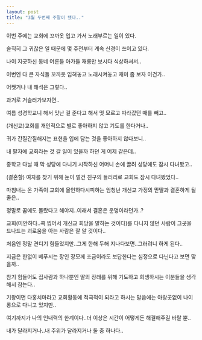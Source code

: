 ```yaml
---
layout: post
title: "3월 두번째 주말이 됐다.."
---
```


이번 주에는 교회에 꼬까옷 입고 가서 노래부르는 일이 있다.

솔직히 그 귀찮은 일 때문에 몇 주전부터 계속 신경이 쓰이고 있다.

나이 지긋하신 동네 어른들 아가들 재롱만 보시다 식상하셔서..

이번엔 다 큰 자식들 꼬까옷 입혀놓고 노래시켜놓고 재미 좀 보자 이건가..

어쨋거나 내 해석은 그렇다..

과거로 거슬러가보자면..

여름 성경학교니 해서 맛난 걸 준다고 해서 멋 모르고 따라갔던 때를 빼고..

(개신교)교회를 개인적으로 별로 좋아하지 않고 기도를 한다거나..

귀가 간질간질해지는 표현을 입에 담는 것을 좋아하지 않다보니..

내 팔자에 교회라는 것 갈 일이 있을까 하던 게 어제 같은데..

중학교 다닐 때 막 성당에 다니기 시작하신 어머니 손에 끌려 성당에도 잠시 다녀봤고..

(결혼할) 여자를 찾기 위해 눈이 벌건 친구의 들러리로 교회도 잠시 다녀봤었다..

마침내는 온 가족이 교회에 올인하다시피하는 엄청난 개신교 가정의 맏딸과 결혼하게 될 줄은..

정말로 꿈에도 몰랐다고 해야지..이래서 결혼은 운명이라던가..?

교회(미안하다..콕 찝어서 개신교 회당을 말하는 것이다)를 다니지 않던 사람이 그곳을 드나드는 괴로움을 아는 사람은 잘 알 것이다..

처음엔 정말 견디기 힘들었지만..그게 한해 두해 지나다보면..그러려니 하게 된다..

지금은 한없이 베푸시는 장인 장모께 조금이라도 보답한다는 심정으로 다닌다고 보면 맞을까..

참기 힘들어도 집사람과 하나뿐인 딸의 장래를 위해 기도하고 희생하시는 이분들을 생각해서 참는다..

기왕이면 다홍치마라고 교회활동에 적극적이 되라고 하시는 말씀에는 아랑곳없이 나이롱으로 다니고 있지만..

여기까지가 나의 인내력의 한계이다..더 이상은 시간이 어떻게든 해결해주길 바랄 뿐..

내가 달라지거나..내 주위가 달라지거나 둘 중 하나다..

